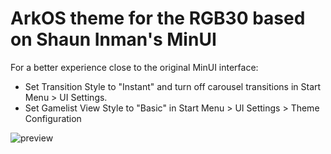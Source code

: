 # ArkOS theme for the RGB30 based on Shaun Inman's MinUI

For a better experience close to the original MinUI interface: 

- Set Transition Style to "Instant" and turn off carousel transitions in Start Menu > UI Settings.
- Set Gamelist View Style to "Basic" in Start Menu > UI Settings > Theme Configuration



![preview](https://github.com/Vidnez/MinUArk/assets/82564218/94b3f8ac-7204-46ab-8db0-1378ed48d92e)
